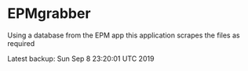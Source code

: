 # EPMgrabber
Using a database from the EPM app this application scrapes the files as required


Latest backup: Sun Sep 8 23:20:01 UTC 2019
